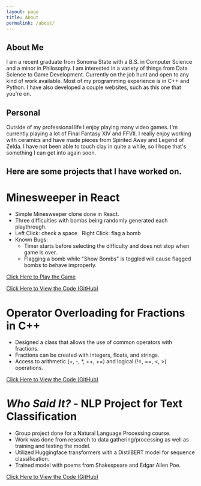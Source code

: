 ```yaml
---
layout: page
title: About
permalink: /about/
---
```


## About Me

I am a recent graduate from Sonoma State with a B.S. in Computer Science and a minor in Philosophy. I am interested in a variety of things from Data Science to Game Development. Currently on the job hunt and open to any kind of work available. Most of my programming experience is in C++ and Python. I have also developed a couple websites, such as this one that you're on.

## Personal

Outside of my professional life I enjoy playing many video games. I'm currently playing a lot of Final Fantasy XIV and FFVII. I really enjoy working with ceramics and have made pieces from Spirited Away and Legend of Zelda. I have not been able to touch clay in quite a while, so I hope that's something I can get into again soon.

## Here are some projects that I have worked on.

# Minesweeper in React

- Simple Minesweeper clone done in React.
- Three difficulties with bombs being randomly generated each playthrough.
- Left Click: check a space &nbsp; Right Click: flag a bomb
- Known Bugs:
  - Timer starts before selecting the difficulty and does not stop when game is over.
  - Flagging a bomb while "Show Bombs" is toggled will cause flagged bombs to behave improperly.

[Click Here to Play the Game](https://festive-shaw-984346.netlify.app)

[Click Here to View the Code (GitHub)](https://github.com/schnaible/Minesweeper)

# Operator Overloading for Fractions in C++

- Designed a class that allows the use of common operators with fractions.
- Fractions can be created with integers, floats, and strings.
- Access to arithmetic (+, -, \*, ++, +=) and logical (!=, ==, <, >) operations.

[Click Here to View the Code (GitHub)](https://github.com/schnaible/FractionOperators)

# _Who Said It?_ - NLP Project for Text Classification

- Group project done for a Natural Language Processing course.
- Work was done from research to data gathering/processing as well as training and testing the model.
- Utilized Huggingface transformers with a DistilBERT model for sequence classification.
- Trained model with poems from Shakespeare and Edgar Allen Poe.

[Click Here to View the Code (GitHub)](https://github.com/schnaible/WhoSaidIt)
